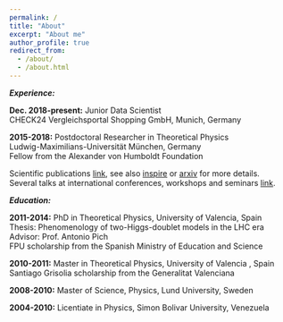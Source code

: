 ```yaml
---
permalink: /
title: "About"
excerpt: "About me"
author_profile: true
redirect_from: 
  - /about/
  - /about.html
---
```



***Experience:***

**Dec. 2018-present:** Junior Data Scientist           
CHECK24 Vergleichsportal Shopping GmbH, Munich, Germany     
     

**2015-2018:** Postdoctoral Researcher in Theoretical Physics    
Ludwig-Maximilians-Universität München, Germany      
Fellow from the Alexander von Humboldt Foundation
 
Scientific publications [link](https://celis.github.io/files/list_of_publications.pdf), see also [inspire](http://inspirehep.net/author/profile/A.Celis.1) or [arxiv](https://arxiv.org/a/celis_a_1.html) for more details.   
Several talks at international conferences, workshops and seminars [link](https://celis.github.io/files/conferences.pdf).          

***Education:***

**2011-2014:**  PhD in Theoretical Physics, University of Valencia, Spain   
  Thesis: Phenomenology of two-Higgs-doublet models in the LHC era    
  Advisor: Prof. Antonio Pich  
  FPU scholarship from the Spanish Ministry of Education and Science

**2010-2011:**  Master in Theoretical Physics,
   University of Valencia  , Spain  
    Santiago Grisolia scholarship from the Generalitat Valenciana
   
**2008-2010:**  Master of Science, Physics,
   Lund University, Sweden
   
**2004-2010:**  Licentiate in Physics,
   Simon Bolivar University, Venezuela






